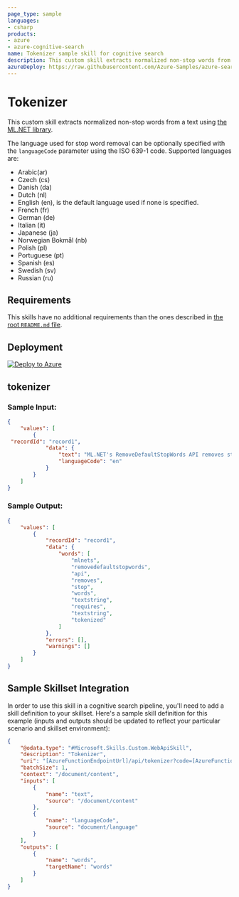 ```yaml
---
page_type: sample
languages:
- csharp
products:
- azure
- azure-cognitive-search
name: Tokenizer sample skill for cognitive search
description: This custom skill extracts normalized non-stop words from a text using the ML.NET library.
azureDeploy: https://raw.githubusercontent.com/Azure-Samples/azure-search-power-skills/main/Text/Tokenizer/azuredeploy.json
---
```


# Tokenizer

This custom skill extracts normalized non-stop words from a text using [the ML.NET library](https://docs.microsoft.com/en-us/dotnet/api/microsoft.ml?view=ml-dotnet).

The language used for stop word removal can be optionally specified with the `languageCode` parameter using the ISO 639-1 code. Supported languages are:

* Arabic(ar)
* Czech (cs)
* Danish (da)
* Dutch (nl)
* English (en), is the default language used if none is specified.
* French (fr)
* German (de)
* Italian (it)
* Japanese (ja)
* Norwegian Bokmål (nb)
* Polish (pl)
* Portuguese (pt)
* Spanish (es)
* Swedish (sv)
* Russian (ru)

## Requirements

This skills have no additional requirements than the ones described in [the root `README.md` file](../../README.md).

## Deployment

[![Deploy to Azure](https://azuredeploy.net/deploybutton.svg)](https://portal.azure.com/#create/Microsoft.Template/uri/https%3A%2F%2Fraw.githubusercontent.com%2FAzure-Samples%2Fazure-search-power-skills%2Fmain%2FText%2FTokenizer%2Fazuredeploy.json)

## tokenizer

### Sample Input:

```json
{
    "values": [
        {
 "recordId": "record1",
            "data": { 
                "text": "ML.NET's RemoveDefaultStopWords API removes stop words from tHe text/string. It requires the text/string to be tokenized beforehand.",
                "languageCode": "en"
            }
        }
    ]
}
```

### Sample Output:

```json
{
    "values": [
        {
            "recordId": "record1",
            "data": {
                "words": [
                    "mlnets",
                    "removedefaultstopwords",
                    "api",
                    "removes",
                    "stop",
                    "words",
                    "textstring",
                    "requires",
                    "textstring",
                    "tokenized"
                ]
            },
            "errors": [],
            "warnings": []
        }
    ]
}
```

## Sample Skillset Integration

In order to use this skill in a cognitive search pipeline, you'll need to add a skill definition to your skillset.
Here's a sample skill definition for this example (inputs and outputs should be updated to reflect your particular scenario and skillset environment):

```json
{
    "@odata.type": "#Microsoft.Skills.Custom.WebApiSkill",
    "description": "Tokenizer",
    "uri": "[AzureFunctionEndpointUrl]/api/tokenizer?code=[AzureFunctionDefaultHostKey]",
    "batchSize": 1,
    "context": "/document/content",
    "inputs": [
        {
            "name": "text",
            "source": "/document/content"
        },
        {
            "name": "languageCode",
            "source": "document/language"
        }
    ],
    "outputs": [
        {
            "name": "words",
            "targetName": "words"
        }
    ]
}
```
